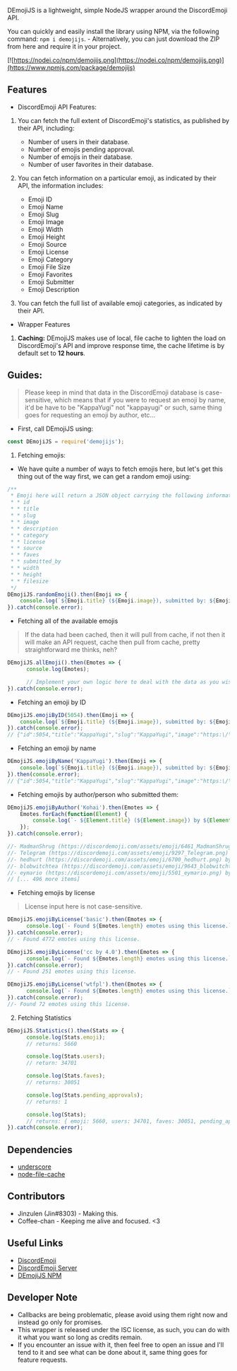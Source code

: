 DEmojiJS is a lightweight, simple NodeJS wrapper around the DiscordEmoji API.

You can quickly and easily install the library using NPM, via the following command: `npm i demojijs`. - Alternatively, you can just download the ZIP from here and require it in your project.


[![https://nodei.co/npm/demojijs.png](https://nodei.co/npm/demojijs.png)](https://www.npmjs.com/package/demojijs)

## Features
- DiscordEmoji API Features:
1. You can fetch the full extent of DiscordEmoji's statistics, as published by their API, including:
    - Number of users in their database.
    - Number of emojis pending approval.
    - Number of emojis in their database.
    - Number of user favorites in their database.
    
2. You can fetch information on a particular emoji, as indicated by their API, the information includes:
    - Emoji ID
    - Emoji Name
    - Emoji Slug
    - Emoji Image
    - Emoji Width
    - Emoji Height
    - Emoji Source
    - Emoji License
    - Emoji Category
    - Emoji File Size
    - Emoji Favorites
    - Emoji Submitter
    - Emoji Description
    
3. You can fetch the full list of available emoji categories, as indicated by their API.

- Wrapper Features
1. **Caching:** DEmojiJS makes use of local, file cache to lighten the load on DiscordEmoji's API and improve response time, the cache lifetime is by default set to **12 hours**.

## Guides:
> Please keep in mind that data in the DiscordEmoji database is case-sensitive, which means that if you were to request an emoji by name, it'd be have to be "KappaYugi" not "kappayugi" or such, same thing goes for requesting an emoji by author, etc...

- First, call DEmojiJS using:
```js
const DEmojiJS = require('demojijs');
```

1. Fetching emojis:
- We have quite a number of ways to fetch emojis here, but let's get this thing out of the way first, we can get a random emoji using:
```js
/**
 * Emoji here will return a JSON object carrying the following information:
 * * id
 * * title
 * * slug
 * * image
 * * description
 * * category
 * * license
 * * source
 * * faves
 * * submitted_by
 * * width
 * * height
 * * filesize
 */
DEmojiJS.randomEmoji().then(Emoji => {
    console.log(`${Emoji.title} (${Emoji.image}), submitted by: ${Emoji.submitted_by}.`);
}).catch(console.error);
```

- Fetching all of the available emojis
> If the data had been cached, then it will pull from cache, if not then it will make an API request, cache then pull from cache, pretty straightforward me thinks, neh?
```js
DEmojiJS.allEmoji().then(Emotes => {
      console.log(Emotes);

      // Implement your own logic here to deal with the data as you wish.
}).catch(console.error);
```

- Fetching an emoji by ID
```js
DEmojiJS.emojiByID(5054).then(Emoji => {
    console.log(`${Emoji.title} (${Emoji.image}), submitted by: ${Emoji.submitted_by}.`);
}).catch(console.error);
// {"id":5054,"title":"KappaYugi","slug":"KappaYugi","image":"https:\/\/discordemoji.com\/assets\/emoji\/KappaYugi.png","description":"KappaYugi is a emoji that you can use on discord or slack. View more info at https:\/\/discordemoji.com\/emoji\/KappaYugi","category":3,"license":"1","source":"","faves":8,"submitted_by":"Jin","width":0,"height":0,"filesize":0}
```

- Fetching an emoji by name
```js
DEmojiJS.emojiByName('KappaYugi').then(Emoji => {
    console.log(`${Emoji.title} (${Emoji.image}), submitted by: ${Emoji.submitted_by}.`);
}).then(console.error);
// {"id":5054,"title":"KappaYugi","slug":"KappaYugi","image":"https:\/\/discordemoji.com\/assets\/emoji\/KappaYugi.png","description":"KappaYugi is a emoji that you can use on discord or slack. View more info at https:\/\/discordemoji.com\/emoji\/KappaYugi","category":3,"license":"1","source":"","faves":8,"submitted_by":"Jin","width":0,"height":0,"filesize":0}
```

- Fetching emojis by author/person who submitted them:
```js
DEmojiJS.emojiByAuthor('Kohai').then(Emotes => {
    Emotes.forEach(function(Element) {
        console.log(`- ${Element.title} (${Element.image}) by ${Element.submitted_by}`);
    });
}).catch(console.error);

//- MadmanShrug (https://discordemoji.com/assets/emoji/6461_MadmanShrug.png) by Kohai
//- Telegram (https://discordemoji.com/assets/emoji/9297_Telegram.png) by Kohai
//- hedhurt (https://discordemoji.com/assets/emoji/6700_hedhurt.png) by Kohai
//- blobwitchtea (https://discordemoji.com/assets/emoji/9643_blobwitchtea.png) by Kohai
//- eymario (https://discordemoji.com/assets/emoji/5501_eymario.png) by Kohai
// [... 496 more items]
```

- Fetching emojis by license
> License input here is not case-sensitive.
```js
DEmojiJS.emojiByLicense('basic').then(Emotes => {
      console.log(`- Found ${Emotes.length} emotes using this license.`);
}).catch(console.error);
// - Found 4772 emotes using this license.

DEmojiJS.emojiByLicense('cc by 4.0').then(Emotes => {
      console.log(`- Found ${Emotes.length} emotes using this license.`);
}).catch(console.error);
// - Found 251 emotes using this license.

DEmojiJS.emojiByLicense('wtfpl').then(Emotes => {
      console.log(`- Found ${Emotes.length} emotes using this license.`);
}).catch(console.error);
//- Found 72 emotes using this license.
```

2. Fetching Statistics
```js
DEmojiJS.Statistics().then(Stats => {
      console.log(Stats.emoji);
      // returns: 5660

      console.log(Stats.users);
      // return: 34701

      console.log(Stats.faves);
      // returns: 30051

      console.log(Stats.pending_approvals);
      // returns: 1

      console.log(Stats);
      // returns: { emoji: 5660, users: 34701, faves: 30051, pending_approvals: 1 }
}).catch(console.error);
```

## Dependencies
- [underscore](https://www.npmjs.com/package/underscore)
- [node-file-cache](https://www.npmjs.com/package/node-file-cache)

## Contributors
- Jinzulen (Jin#8303) - Making this.
- Coffee-chan - Keeping me alive and focused. <3

## Useful Links
- [DiscordEmoji](https://discordemoji.com/)
- [DiscordEmoji Server](https://discord.gg/Fh6q2Fw)
- [DEmojiJS NPM](https://www.npmjs.com/package/demojijs)

## Developer Note
- Callbacks are being problematic, please avoid using them right now and instead go only for promises.
- This wrapper is released under the ISC license, as such, you can do with it what you want so long as credits remain.
- If you encounter an issue with it, then feel free to open an issue and I'll tend to it and see what can be done about it, same thing goes for feature requests.